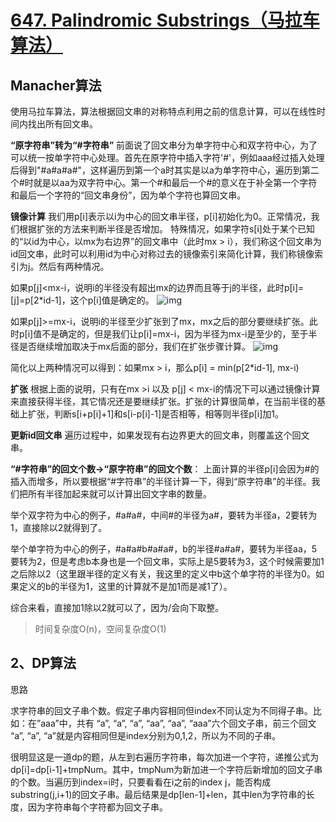 # [647. Palindromic Substrings（马拉车算法）](https://www.cnblogs.com/liaohuiqiang/p/9755379.html)

## Manacher算法

使用马拉车算法，算法根据回文串的对称特点利用之前的信息计算，可以在线性时间内找出所有回文串。

**“原字符串”转为“#字符串”**
前面说了回文串分为单字符中心和双字符中心，为了可以统一按单字符中心处理。首先在原字符中插入字符'#'，例如aaa经过插入处理后得到"#a#a#a#"，这样遍历到第一个a时其实是以a为单字符中心，遍历到第二个#时就是以aa为双字符中心。第一个#和最后一个#的意义在于补全第一个字符和最后一个字符的“回文串身份”，因为单个字符也算回文串。

**镜像计算**
我们用p[i]表示以i为中心的回文串半径，p[i]初始化为0。正常情况，我们根据扩张的方法来判断半径是否增加。
特殊情况，如果字符s[i]处于某个已知的“以id为中心，以mx为右边界”的回文串中（此时mx > i），我们称这个回文串为id回文串，此时可以利用id为中心对称过去的镜像索引来简化计算，我们称镜像索引为j。然后有两种情况。

如果p[j]<mx-i，说明i的半径没有超出mx的边界而且等于j的半径，此时p[i]=[j]=p[2*id-1]，这个p[i]值是确定的。
![img](https://img2018.cnblogs.com/blog/1160281/201810/1160281-20181008164926261-1919165883.png)

如果p[j]>=mx-i，说明i的半径至少扩张到了mx，mx之后的部分要继续扩张。此时p[i]值不是确定的，但是我们让p[i]=mx-i，因为半径为mx-i是至少的，至于半径是否继续增加取决于mx后面的部分，我们在扩张步骤计算。
![img](https://img2018.cnblogs.com/blog/1160281/201810/1160281-20181008164934086-1949485285.png)

简化以上两种情况可以得到：如果mx > i，那么p[i] = min(p[2*id-1], mx-i)

**扩张**
根据上面的说明，只有在mx >i 以及 p[j] < mx-i的情况下可以通过镜像计算来直接获得半径，其它情况还是要继续扩张。扩张的计算很简单，在当前半径的基础上扩张，判断s[i+p[i]+1]和s[i-p[i]-1]是否相等，相等则半径p[i]加1。

**更新id回文串**
遍历过程中，如果发现有右边界更大的回文串，则覆盖这个回文串。

**“#字符串”的回文个数->“原字符串”的回文个数**：
上面计算的半径p[i]会因为#的插入而增多，所以要根据“#字符串”的半径计算一下，得到“原字符串”的半径。我们把所有半径加起来就可以计算出回文字串的数量。

举个双字符为中心的例子，#a#a#，中间#的半径为a#，要转为半径a，2要转为1，直接除以2就得到了。

举个单字符为中心的例子，#a#a#b#a#a#，b的半径#a#a#，要转为半径aa，5要转为2，但是考虑b本身也是一个回文串，实际上是5要转为3，这个时候需要加1之后除以2（这里跟半径的定义有关，我这里的定义中b这个单字符的半径为0。如果定义的b的半径为1，这里的计算就不是加1而是减1了）。

综合来看，直接加1除以2就可以了，因为/会向下取整。

> 时间复杂度O(n)，空间复杂度O(1)

## 2、DP算法

思路

求字符串的回文子串个数。假定子串内容相同但index不同认定为不同得子串。比如：在”aaa”中，共有 “a”, “a”, “a”, “aa”, “aa”, “aaa”六个回文子串，前三个回文 “a”, “a”, “a”就是内容相同但是index分别为0,1,2，所以为不同的子串。 

很明显这是一道dp的题，从左到右遍历字符串，每次加进一个字符，递推公式为dp[i]=dp[i-1]+tmpNum。其中，tmpNum为新加进一个字符后新增加的回文子串的个数。当遍历到index=i时，只要看看在i之前的index j，能否构成substring(j,i+1)的回文子串。最后结果是dp[len-1]+len，其中len为字符串的长度，因为字符串每个字符都为回文子串。